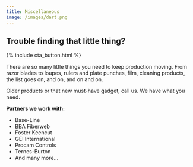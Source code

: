 ```yaml
---
title: Miscellaneous
image: /images/dart.png
---
```

## Trouble finding that little thing?
{% include cta_button.html %}
<!-- split -->
There are so many little things you need to keep production moving. From razor blades to loupes, rulers and plate punches, film, cleaning products, the list goes on, and on, and on and on.

Older products or that new must-have gadget, call us. We have what you need.

**Partners we work with:**
 - Base-Line
 - BBA Fiberweb
 - Foster Keencut
 - GEI International
 - Procam Controls
 - Ternes-Burton
 - And many more…
